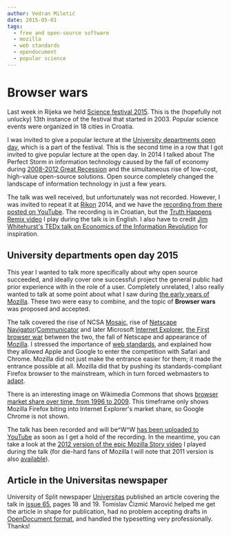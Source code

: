 ```yaml
---
author: Vedran Miletić
date: 2015-05-01
tags:
  - free and open-source software
  - mozilla
  - web standards
  - opendocument
  - popular science
---
```


# Browser wars

Last week in Rijeka we held [Science festival 2015](https://www.mojarijeka.hr/otvoren-13-festival-znanosti-s-temom-sunce/). This is the (hopefully not unlucky) 13th instance of the festival that started in 2003. Popular science events were organized in 18 cities in Croatia.

I was invited to give a popular lecture at the [University departments open day](https://www.math.uniri.hr/hr/component/content/article/13-hr/novosti/404-otvornei-dan-2015.html), which is a part of the festival. This is the second time in a row that I got invited to give popular lecture at the open day. In 2014 I talked about The Perfect Storm in information technology caused by the fall of economy during [2008-2012 Great Recession](https://en.wikipedia.org/wiki/Great_Recession) and the simultaneous rise of low-cost, high-value open-source solutions. Open source completely changed the landscape of information technology in just a few years.

The talk was well received, but unfortunately was not recorded. However, I was invited to repeat it at [Rikon](https://rikonrijeka.com/) 2014, and we have the [recording from there posted on YouTube](https://youtu.be/EE2cZSeqB3k). The recording is in Croatian, but the [Truth Happens Remix video](https://youtu.be/5EkkMfjetEY) I play during the talk is in English. I also have to credit [Jim Whitehurst's TEDx talk on Economics of the Information Revolution](https://youtu.be/6ag8DiOWG1I) for inspiration.

## University departments open day 2015

This year I wanted to talk more specifically about why open source succeeded, and ideally cover one successful project the general public had prior experience with in the role of a user. Completely unrelated, I also really wanted to talk at some point about what I saw during [the early years of Mozilla](https://www.mozilla.org/about/history/). These two were easy to combine, and the topic of **Browser wars** was proposed and accepted.

The talk covered the rise of NCSA [Mosaic](https://en.wikipedia.org/wiki/Mosaic_%28web_browser%29), rise of [Netscape](https://en.wikipedia.org/wiki/Netscape) [Navigator](https://en.wikipedia.org/wiki/Netscape_Navigator)/[Communicator](https://en.wikipedia.org/wiki/Netscape_Communicator) and later Microsoft [Internet Explorer](https://en.wikipedia.org/wiki/Internet_Explorer), [the First browser war](https://en.wikipedia.org/wiki/Browser_wars#First_browser_war) between the two, the fall of Netscape and appearance of [Mozilla](https://www.mozilla.org/). I stressed the importance of [web standards](https://www.w3.org/TR/), and explained how they allowed Apple and Google to enter the competition with Safari and Chrome. Mozilla did not just make the entrance easier for them; it made the entrance possible at all. Mozilla did that by pushing its standards-compliant Firefox browser to the mainstream, which in turn forced webmasters to [adapt](https://validator.w3.org/).

There is an interesting image on Wikimedia Commons that shows [browser market share over time, from 1996 to 2009](https://commons.wikimedia.org/wiki/File:Browser_Wars_%28en%29.svg). This timeframe only shows Mozilla Firefox biting into Internet Explorer's market share, so Google Chrome is not shown.

The talk has been recorded and will be^W^W [has been uploaded to YouTube](https://youtu.be/pz73gD1H-s4) as soon as I get a hold of the recording. In the meantime, you can take a look at the [2012 version of the epic Mozilla Story video](https://youtu.be/Q1n2q_YSZUE) I played during the talk (for die-hard fans of Mozilla I will note that 2011 version is also [available](https://youtu.be/tDDVAErOI5U)).

## Article in the Universitas newspaper

University of Split newspaper [Universitas](https://www.unist.hr/sveucilisni-list-universitas) published an article covering the talk in [issue 65](https://www.unist.hr/DesktopModules/Bring2mind/DMX/API/Entries/Download?language=hr-HR&EntryId=660&Command=Core_Download&PortalId=0&TabId=1569), pages 18 and 19. Tomislav Čizmić Marović helped me get the article in shape for publication, had no problem accepting drafts in [OpenDocument format](https://opendocumentformat.org/), and handled the typesetting very professionally. Thanks!
